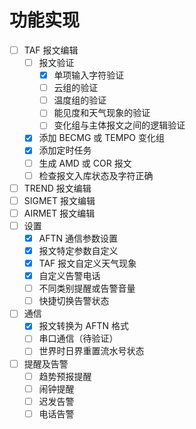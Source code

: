 # 功能实现

- [ ] TAF 报文编辑
  - [ ] 报文验证
    - [x] 单项输入字符验证
    - [ ] 云组的验证
    - [ ] 温度组的验证
    - [ ] 能见度和天气现象的验证
    - [ ] 变化组与主体报文之间的逻辑验证
  - [x] 添加 BECMG 或 TEMPO 变化组
  - [x] 添加定时任务
  - [ ] 生成 AMD 或 COR 报文
  - [ ] 检查报文入库状态及字符正确
- [ ] TREND 报文编辑
- [ ] SIGMET 报文编辑
- [ ] AIRMET 报文编辑
- [ ] 设置
    - [x] AFTN 通信参数设置
    - [x] 报文特定参数自定义
    - [x] TAF 报文自定义天气现象
    - [x] 自定义告警电话
    - [ ] 不同类别提醒或告警音量
    - [ ] 快捷切换告警状态
- [ ] 通信
    - [x] 报文转换为 AFTN 格式
    - [ ] 串口通信（待验证）
    - [ ] 世界时日界重置流水号状态
- [ ] 提醒及告警
    - [ ] 趋势预报提醒
    - [ ] 闹钟提醒
    - [ ] 迟发告警
    - [ ] 电话告警